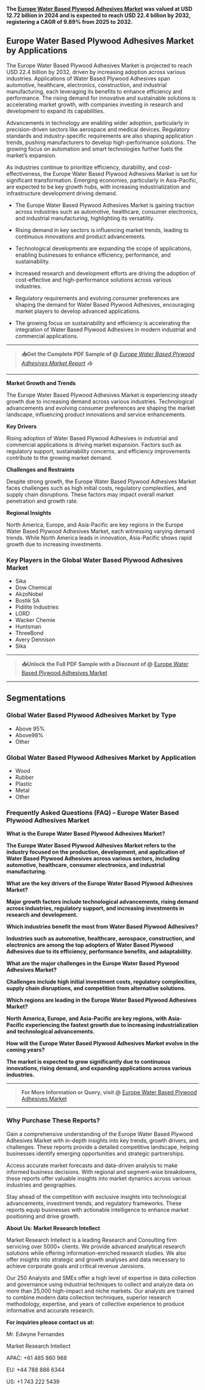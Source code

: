 <p><strong>The <a href="https://www.marketresearchintellect.com/download-sample/?rid=1084055&amp;utm_source=Pulse-April-Europe&amp;utm_medium=852">Europe Water Based Plywood Adhesives Market</a> was valued at USD 12.72 billion in 2024 and is expected to reach USD 22.4 billion by 2032, registering a CAGR of 9.89% from 2025 to 2032.</strong></p><h2>Europe Water Based Plywood Adhesives Market by Applications&nbsp;</h2><p><p>The Europe Water Based Plywood Adhesives Market is projected to reach USD 22.4 billion by 2032, driven by increasing adoption across various industries. Applications of Water Based Plywood Adhesives span automotive, healthcare, electronics, construction, and industrial manufacturing, each leveraging its benefits to enhance efficiency and performance. The rising demand for innovative and sustainable solutions is accelerating market growth, with companies investing in research and development to expand its capabilities.</p><p>Advancements in technology are enabling wider adoption, particularly in precision-driven sectors like aerospace and medical devices. Regulatory standards and industry-specific requirements are also shaping application trends, pushing manufacturers to develop high-performance solutions. The growing focus on automation and smart technologies further fuels the market&rsquo;s expansion.</p><p>As industries continue to prioritize efficiency, durability, and cost-effectiveness, the Europe Water Based Plywood Adhesives Market is set for significant transformation. Emerging economies, particularly in Asia-Pacific, are expected to be key growth hubs, with increasing industrialization and infrastructure development driving demand.</p></p><ul><li><p>The Europe Water Based Plywood Adhesives Market is gaining traction across industries such as automotive, healthcare, consumer electronics, and industrial manufacturing, highlighting its versatility.</p></li><li><p>Rising demand in key sectors is influencing market trends, leading to continuous innovations and product advancements.</p></li><li><p>Technological developments are expanding the scope of applications, enabling businesses to enhance efficiency, performance, and sustainability.</p></li><li><p>Increased research and development efforts are driving the adoption of cost-effective and high-performance solutions across various industries.</p></li><li><p>Regulatory requirements and evolving consumer preferences are shaping the demand for Water Based Plywood Adhesives, encouraging market players to develop advanced applications.</p></li><li><p>The growing focus on sustainability and efficiency is accelerating the integration of Water Based Plywood Adhesives in modern industrial and commercial applications.</p></li></ul><hr /><blockquote><p><strong><span class="font-[700]">📥Get the Complete PDF Sample of @ </span></strong><em><span class="font-[700]"><a href="https://www.marketresearchintellect.com/download-sample/?rid=1084055&amp;utm_source=Pulse-April-Europe&amp;utm_medium=852" target="_blank" data-tracking-control-name="article-ssr-frontend-pulse_little-text-block" data-tracking-will-navigate="" data-test-link="">Europe Water Based Plywood Adhesives Market Report</a>&nbsp;📥</span></em></p></blockquote><hr /><p class="" data-start="77" data-end="360"><strong data-start="77" data-end="105">Market Growth and Trends</strong></p><p class="" data-start="77" data-end="360">The Europe Water Based Plywood Adhesives Market is experiencing steady growth due to increasing demand across various industries. Technological advancements and evolving consumer preferences are shaping the market landscape, influencing product innovations and service enhancements.</p><p class="" data-start="362" data-end="606"><strong data-start="362" data-end="377">Key Drivers</strong></p><p class="" data-start="362" data-end="606">Rising adoption of Water Based Plywood Adhesives in industrial and commercial applications is driving market expansion. Factors such as regulatory support, sustainability concerns, and efficiency improvements contribute to the growing market demand.</p><p class="" data-start="608" data-end="849"><strong data-start="608" data-end="637">Challenges and Restraints</strong></p><p class="" data-start="608" data-end="849">Despite strong growth, the Europe Water Based Plywood Adhesives Market faces challenges such as high initial costs, regulatory complexities, and supply chain disruptions. These factors may impact overall market penetration and growth rate.</p><p class="" data-start="851" data-end="1095"><strong data-start="851" data-end="872">Regional Insights</strong></p><p class="" data-start="851" data-end="1095">North America, Europe, and Asia-Pacific are key regions in the Europe Water Based Plywood Adhesives Market, each witnessing varying demand trends. While North America leads in innovation, Asia-Pacific shows rapid growth due to increasing investments.</p><p><h3>Key Players in the Global Water Based Plywood Adhesives Market </h3><ul><li>Sika</li><li> Dow Chemical</li><li> AkzoNobel</li><li> Bostik SA</li><li> Pidilite Industries</li><li> LORD</li><li> Wacker Chemie</li><li> Huntsman</li><li> ThreeBond</li><li> Avery Dennison</li><li> Sika</li></ul></p><hr /><blockquote><p><strong>📥Unlock the Full PDF Sample with a Discount of @</strong> <a href="https://www.marketresearchintellect.com/ask-for-discount/?rid=1084055&amp;utm_source=Pulse-April-Europe&amp;utm_medium=852">Europe Water Based Plywood Adhesives Market</a></p></blockquote><hr /><p><h2>Segmentations</h2><h3>Global Water Based Plywood Adhesives Market by Type</h3><ul><li>Above 95%</li><li>Above98%</li><li>Other</li></ul><h3>Global Water Based Plywood Adhesives Market by Application</h3><ul><li>Wood</li><li>Rubber</li><li>Plastic</li><li>Metal</li><li>Other</li></ul></p><h3><strong>Frequently Asked Questions (FAQ) &ndash; Europe Water Based Plywood Adhesives Market</strong></h3><p><strong>What is the Europe Water Based Plywood Adhesives Market?</strong></p><p><strong>The Europe Water Based Plywood Adhesives Market refers to the industry focused on the production, development, and application of Water Based Plywood Adhesives across various sectors, including automotive, healthcare, consumer electronics, and industrial manufacturing.</strong></p><p><strong>What are the key drivers of the Europe Water Based Plywood Adhesives Market?</strong></p><p><strong>Major growth factors include technological advancements, rising demand across industries, regulatory support, and increasing investments in research and development.</strong></p><p><strong>Which industries benefit the most from Water Based Plywood Adhesives?</strong></p><p><strong>Industries such as automotive, healthcare, aerospace, construction, and electronics are among the top adopters of Water Based Plywood Adhesives due to its efficiency, performance benefits, and adaptability.</strong></p><p><strong>What are the major challenges in the Europe Water Based Plywood Adhesives Market?</strong></p><p><strong>Challenges include high initial investment costs, regulatory complexities, supply chain disruptions, and competition from alternative solutions.</strong></p><p><strong>Which regions are leading in the Europe Water Based Plywood Adhesives Market?</strong></p><p><strong>North America, Europe, and Asia-Pacific are key regions, with Asia-Pacific experiencing the fastest growth due to increasing industrialization and technological advancements.</strong></p><p><strong>How will the Europe Water Based Plywood Adhesives Market evolve in the coming years?</strong></p><p><strong>The market is expected to grow significantly due to continuous innovations, rising demand, and expanding applications across various industries.</strong></p><hr /><blockquote><p><span class="font-[700]"><strong>For More Information or Query, visit&nbsp;@</strong>&nbsp;</span><span class="font-[700]"><a href="https://www.marketresearchintellect.com/product/water-based-plywood-adhesives-market/?utm_source=Linkedin&utm_medium=852" target="_blank" data-tracking-control-name="article-ssr-frontend-pulse_little-text-block" data-tracking-will-navigate="" data-test-link="">Europe Water Based Plywood Adhesives Market</a></span></p></blockquote><hr /><h3><strong data-start="0" data-end="31">Why Purchase These Reports?</strong></h3><p class="" data-start="35" data-end="297">Gain a comprehensive understanding of the Europe Water Based Plywood Adhesives Market with in-depth insights into key trends, growth drivers, and challenges. These reports provide a detailed competitive landscape, helping businesses identify emerging opportunities and strategic partnerships.</p><p class="" data-start="299" data-end="540">Access accurate market forecasts and data-driven analysis to make informed business decisions. With regional and segment-wise breakdowns, these reports offer valuable insights into market dynamics across various industries and geographies.</p><p class="" data-start="542" data-end="784">Stay ahead of the competition with exclusive insights into technological advancements, investment trends, and regulatory frameworks. These reports equip businesses with actionable intelligence to enhance market positioning and drive growth.</p><p><strong><span class="font-[700]">About Us: Market Research Intellect</span></strong></p><p><span class="">Market Research Intellect is a leading Research and Consulting firm servicing over 5000+ clients. We provide advanced analytical research solutions while offering information-enriched research studies.&nbsp;</span>We also offer insights into strategic and growth analyses and data necessary to achieve corporate goals and critical revenue Janisions.</p><p><span class="">Our 250 Analysts and SMEs offer a high level of expertise in data collection and governance using industrial techniques to collect and analyze data on more than 25,000 high-impact and niche markets. Our analysts are trained to combine modern data collection techniques, superior research methodology, expertise, and years of collective experience to produce informative and accurate research.</span></p><p><strong>For inquiries please contact us at:</strong></p><p>Mr. Edwyne Fernandes</p><p>Market Research Intellect</p><p>APAC: +61 485 860 968</p><p>EU: +44 788 886 6344</p><p>US: +1 743 222 5439</p>
